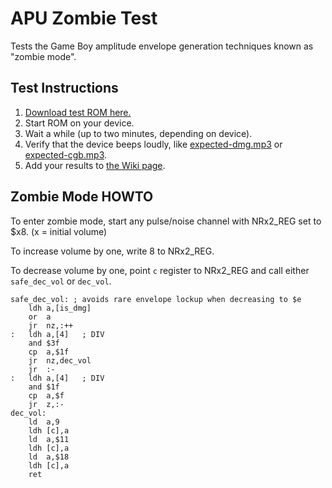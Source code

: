# APU Zombie Test

Tests the Game Boy amplitude envelope generation techniques known as "zombie mode".

## Test Instructions

1. [Download test ROM here.](https://github.com/jkotlinski/apu-zombie-test/releases)
2. Start ROM on your device.
3. Wait a while (up to two minutes, depending on device).
4. Verify that the device beeps loudly, like [expected-dmg.mp3](expected-dmg.mp3) or [expected-cgb.mp3](expected-cgb.mp3).
5. Add your results to [the Wiki page](https://github.com/jkotlinski/apu-zombie-test/wiki).

## Zombie Mode HOWTO

To enter zombie mode, start any pulse/noise channel with NRx2_REG set to $x8. (x = initial volume)

To increase volume by one, write 8 to NRx2_REG.

To decrease volume by one, point `c` register to NRx2_REG and call either `safe_dec_vol` or `dec_vol`.

	safe_dec_vol: ; avoids rare envelope lockup when decreasing to $e
		ldh	a,[is_dmg]
		or	a
		jr	nz,:++
	:  	ldh	a,[4]	; DIV
		and	$3f
		cp	a,$1f
		jr	nz,dec_vol
		jr	:-
	: 	ldh	a,[4]	; DIV
		and	$1f
		cp	a,$f
		jr	z,:-
	dec_vol:
		ld	a,9
		ldh	[c],a
		ld	a,$11
		ldh	[c],a
		ld	a,$18
		ldh	[c],a
		ret
